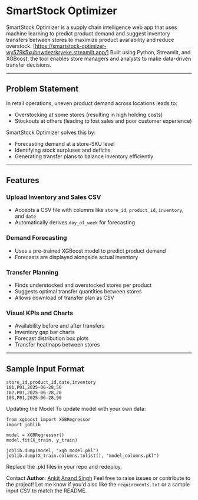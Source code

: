 # SmartStock Optimizer
SmartStock Optimizer is a supply chain intelligence web app that uses machine learning to predict product demand and suggest inventory transfers between stores to maximize product availability and reduce overstock.
[https://smartstock-optimizer-wy579k5xubnwdezrkryeke.streamlit.app/]
Built using Python, Streamlit, and XGBoost, the tool enables store managers and analysts to make data-driven transfer decisions.

---

## Problem Statement

In retail operations, uneven product demand across locations leads to:
- Overstocking at some stores (resulting in high holding costs)
- Stockouts at others (leading to lost sales and poor customer experience)

SmartStock Optimizer solves this by:
- Forecasting demand at a store-SKU level
- Identifying stock surpluses and deficits
- Generating transfer plans to balance inventory efficiently

---

## Features

### Upload Inventory and Sales CSV
- Accepts a CSV file with columns like `store_id`, `product_id`, `inventory`, and `date`
- Automatically derives `day_of_week` for forecasting

### Demand Forecasting
- Uses a pre-trained XGBoost model to predict product demand
- Forecasts are displayed alongside actual inventory

### Transfer Planning
- Finds understocked and overstocked stores per product
- Suggests optimal transfer quantities between stores
- Allows download of transfer plan as CSV

### Visual KPIs and Charts
- Availability before and after transfers
- Inventory gap bar charts
- Forecast distribution box plots
- Transfer heatmaps between stores

---

## Sample Input Format

```csv
store_id,product_id,date,inventory
101,P01,2025-06-28,50
102,P01,2025-06-28,20
103,P01,2025-06-28,90
```
Updating the Model
To update model with your own data:
```
from xgboost import XGBRegressor
import joblib

model = XGBRegressor()
model.fit(X_train, y_train)

joblib.dump(model, "xgb_model.pkl")
joblib.dump(X_train.columns.tolist(), "model_columns.pkl")
```
Replace the .pkl files in your repo and redeploy.



Contact
**Author:** [Ankit Anand Singh](https://github.com/Ankit2244)
Feel free to raise issues or contribute to the project!
Let me know if you'd also like the `requirements.txt` or a sample input CSV to match the README.
